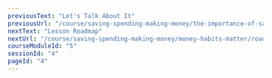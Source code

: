 ```yaml
---
previousText: "Let's Talk About It"
previousUrl: "/course/saving-spending-making-money/the-importance-of-saving/discussion"
nextText: "Lesson Roadmap"
nextUrl: "/course/saving-spending-making-money/money-habits-matter/roadmap"
courseModuleId: "5"
sessionId: "4"
pageId: "4"
---
```



